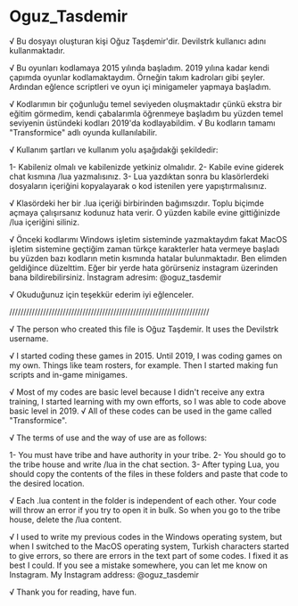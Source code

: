 # Oguz_Tasdemir


√ Bu dosyayı oluşturan kişi Oğuz Taşdemir'dir. Devilstrk kullanıcı adını kullanmaktadır.

√ Bu oyunları kodlamaya 2015 yılında başladım. 2019 yılına kadar kendi çapımda oyunlar kodlamaktaydım. Örneğin takım kadroları gibi şeyler. Ardından eğlence scriptleri ve oyun içi minigameler yapmaya başladım.

√ Kodlarımın bir çoğunluğu temel seviyeden oluşmaktadır çünkü ekstra bir eğitim görmedim, kendi çabalarımla öğrenmeye başladım bu yüzden temel seviyenin üstündeki kodları 2019'da kodlayabildim.
√ Bu kodların tamamı "Transformice" adlı oyunda kullanılabilir.

√ Kullanım şartları ve kullanım yolu aşağıdakği şekildedir:

1- Kabileniz olmalı ve kabilenizde yetkiniz olmalıdır.
2- Kabile evine giderek chat kısmına /lua yazmalısınız.
3- Lua yazdıktan sonra bu klasörlerdeki dosyaların içeriğini kopyalayarak o kod istenilen yere yapıştırmalısınız.


√ Klasördeki her bir .lua içeriği birbirinden bağımsızdır. Toplu biçimde açmaya çalışırsanız kodunuz hata verir. O yüzden kabile evine gittiğinizde /lua içeriğini siliniz.

√ Önceki kodlarımı Windows işletim sisteminde yazmaktaydım fakat MacOS işletim sistemine geçtiğim zaman türkçe karakterler hata vermeye başladı bu yüzden bazı kodların metin kısmında hatalar bulunmaktadır. Ben elimden geldiğince düzelttim. Eğer bir yerde hata görürseniz instagram üzerinden bana bildirebilirsiniz. İnstagram adresim: @oguz_tasdemir

√ Okuduğunuz için teşekkür ederim iyi eğlenceler.


///////////////////////////////////////////////////////////////////////



√ The person who created this file is Oğuz Taşdemir. It uses the Devilstrk username.

√ I started coding these games in 2015. Until 2019, I was coding games on my own. Things like team rosters, for example. Then I started making fun scripts and in-game minigames.

√ Most of my codes are basic level because I didn't receive any extra training, I started learning with my own efforts, so I was able to code above basic level in 2019.
√ All of these codes can be used in the game called "Transformice".

√ The terms of use and the way of use are as follows:

1- You must have tribe and have authority in your tribe.
2- You should go to the tribe house and write /lua in the chat section.
3- After typing Lua, you should copy the contents of the files in these folders and paste that code to the desired location.


√ Each .lua content in the folder is independent of each other. Your code will throw an error if you try to open it in bulk. So when you go to the tribe house, delete the /lua content.

√ I used to write my previous codes in the Windows operating system, but when I switched to the MacOS operating system, Turkish characters started to give errors, so there are errors in the text part of some codes. I fixed it as best I could. If you see a mistake somewhere, you can let me know on Instagram. My Instagram address: @oguz_tasdemir

√ Thank you for reading, have fun.

